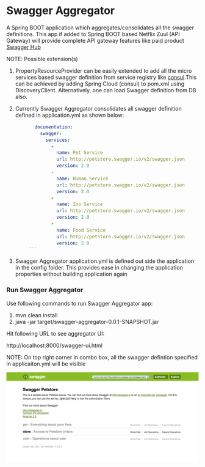 # Swagger Aggregator

  A Spring BOOT application which aggregates/consolidates all the swagger definitions.
  This app if added to Spring BOOT based Netflix Zuul (API Gateway) will provide complete API gateway features like 
  paid product [Swagger Hub](https://swaggerhub.com)
  
  NOTE: Possible extension(s)
  1. PropertyResourceProvider can be easily extended to add all the micro services based swagger definition
     from service registry like [consul](https://www.consul.io).This can be achieved by adding Spring Cloud 
     (consul) to pom.xml using DiscoveryClient. Alternatively, one can load Swagger definition from DB also.
  2. Currently Swagger Aggregator consolidates all swagger definition defined in application.yml as shown below:
  
     ``` yaml
            documentation:
              swagger:
                services:
                  -
                    name: Pet Service
                    url: http://petstore.swagger.io/v2/swagger.json
                    version: 2.0
                  -
                    name: Human Service
                    url: http://petstore.swagger.io/v2/swagger.json
                    version: 2.0
                  -
                    name: Zoo Service
                    url: http://petstore.swagger.io/v2/swagger.json
                    version: 2.0
                  -
                    name: Food Service
                    url: http://petstore.swagger.io/v2/swagger.json
                    version: 2.0
          ```
  3. Swagger Aggregator application.yml is defined out side the application in the config folder. This provides ease in 
     changing the application properties without building application again
     
   ### Run Swagger Aggregator
    
   Use following commands to run Swagger Aggregator app:
   
   1. mvn clean install
   2. java -jar target/swagger-aggregator-0.0.1-SNAPSHOT.jar 
   
   Hit following URL to see aggregator UI:
   
   http://localhost:8000/swagger-ui.html
   
   NOTE: On top right corner in combo box, all the swagger defintion specified in applicaiton.yml will be visible
    
   
   ![alt text](swagger-ui.png)
       
   
    

